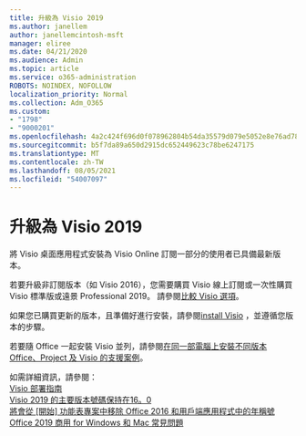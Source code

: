 ```yaml
---
title: 升級為 Visio 2019
ms.author: janellem
author: janellemcintosh-msft
manager: eliree
ms.date: 04/21/2020
ms.audience: Admin
ms.topic: article
ms.service: o365-administration
ROBOTS: NOINDEX, NOFOLLOW
localization_priority: Normal
ms.collection: Adm_O365
ms.custom:
- "1798"
- "9000201"
ms.openlocfilehash: 4a2c424f696d0f078962804b54da35579d079e5052e8e76ad7803b093e0f6d7e
ms.sourcegitcommit: b5f7da89a650d2915dc652449623c78be6247175
ms.translationtype: MT
ms.contentlocale: zh-TW
ms.lasthandoff: 08/05/2021
ms.locfileid: "54007097"
---
```

# <a name="upgrade-to-visio-2019"></a>升級為 Visio 2019

將 Visio 桌面應用程式安裝為 Visio Online 訂閱一部分的使用者已具備最新版本。 

若要升級非訂閱版本（如 Visio 2016），您需要購買 Visio 線上訂閱或一次性購買 Visio 標準版或遠景 Professional 2019。 請參閱[比較 Visio 選項](https://products.office.com/visio/microsoft-visio-plans-and-pricing-compare-visio-options)。

如果您已購買更新的版本，且準備好進行安裝，請參閱[install Visio](https://support.office.com/article/f98f21e3-aa02-4827-9167-ddab5b025710?wt.mc_id=OfficeAdm_ClientDIA_Alchemy1798) ，並遵循您版本的步驟。 

若要隨 Office 一起安裝 Visio 並列，請參閱[在同一部電腦上安裝不同版本 Office、Project 及 Visio 的支援案例](https://docs.microsoft.com/deployoffice/install-different-office-visio-and-project-versions-on-the-same-computer)。

如需詳細資訊，請參閱：<br>
[Visio 部署指南](https://docs.microsoft.com/deployoffice/deployment-guide-for-visio)<br>
[Visio 2019 的主要版本號碼保持在16。0](https://docs.microsoft.com/deployoffice/office2019/overview#whats-stayed-the-same-in-office-2019)<br>
[將會從 [開始] 功能表專案中移除 Office 2016 和用戶端應用程式中的年稱號](https://support.office.com/article/8fe5e052-76d2-49de-af30-2e84ed3da907?wt.mc_id=OfficeAdm_ClientDIA_Alchemy1798)<br>
[Office 2019 商用 for Windows 和 Mac 常見問題](https://support.microsoft.com/help/4133312) 
